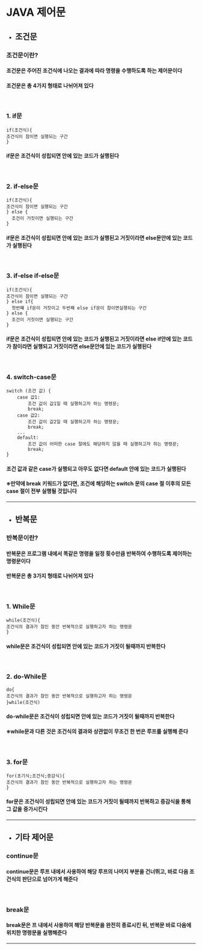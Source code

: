 # JAVA 제어문

* ## 조건문
### 조건문이란?
#### 조건문은 주어진 조건식에 나오는 결과에 따라 명령을 수행하도록 하는 제어문이다
#### 조건문은 총 4가지 형태로 나뉘어져 있다
<br>

### 1. if문
```
if(조건식){
조건식이 참이면 실행되는 구간
} 
```
#### if문은 조건식이 성립되면 안에 있는 코드가 실행된다
<br>

### 2. if-else문
```
if(조건식){
조건식이 참이면 실행되는 구간
} else {
  조건이 거짓이면 실행되는 구간
}
```
#### if문은 조건식이 성립되면 안에 있는 코드가 실행된고 거짓이라면 else문안에 있는 코드가 실행된다
<br>

### 3. if-else if-else문
```
if(조건식){
조건식이 참이면 실행되는 구간
} else if{
  첫번쨰 if문이 거짓이고 두번째 else if문이 참이면실행되는 구간
} else {
  조건이 거짓이면 실행되는 구간
}
```
#### if문은 조건식이 성립되면 안에 있는 코드가 실행된고 거짓이라면 else if안에 있는 코드가 참이라면 실행되고 거짓이라면 else문안에 있는 코드가 실행된다
<br>

### 4. switch-case문
```
switch (조건 값) {
    case 값1:
        조건 값이 값1일 때 실행하고자 하는 명령문;
        break;
    case 값2:
        조건 값이 값2일 때 실행하고자 하는 명령문;
        break;
    ...
    default:
        조건 값이 어떠한 case 절에도 해당하지 않을 때 실행하고자 하는 명령문;
        break;
}
```
#### 조건 값과 같은 case가 실행되고 아무도 없다면 default 안에 있는 코드가 실행된다
#### ※만약에 break 키워드가 없다면, 조건에 해당하는 switch 문의 case 절 이후의 모든 case 절이 전부 실행될 것입니다
- - -

* ## 반복문
### 반복문이란?
#### 반복문은 프로그램 내에서 똑같은 명령을 일정 횟수만큼 반복하여 수행하도록 제어하는 명령문이다
#### 반복문은 총 3가지 형태로 나뉘어져 있다
<br>

### 1. While문
```
while(조건식){
조건식의 결과가 참인 동안 반복적으로 실행하고자 하는 명령문
} 
```
#### while문은 조건식이 성립되면 안에 있는 코드가 거짓이 될때까지 반복한다
<br>

### 2. do-While문
```
do{
조건식의 결과가 참인 동안 반복적으로 실행하고자 하는 명령문
}while(조건식) 
```
#### do-while문은 조건식이 성립되면 안에 있는 코드가 거짓이 될때까지 반복한다
#### ※while문과 다른 것은 조건식의 결과와 상관없이 무조건 한 번은 루프를 실행해 준다
<br>

### 3. for문
```
for(초기식;조건식;증감식){
조건식의 결과가 참인 동안 반복적으로 실행하고자 하는 명령문
} 
```
#### for문은 조건식이 성립되면 안에 있는 코드가 거짓이 될때까지 반복하고 증감식을 통해 그 값을 증가시킨다
- - -

* ## 기타 제어문
### continue문
#### continue문은 루프 내에서 사용하여 해당 루프의 나머지 부분을 건너뛰고, 바로 다음 조건식의 판단으로 넘어가게 해준다
<br>

### break문
#### break문은 프 내에서 사용하여 해당 반복문을 완전히 종료시킨 뒤, 반복문 바로 다음에 위치한 명령문을 실행해준다
- - -

